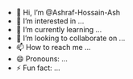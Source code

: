 - 👋 Hi, I’m @Ashraf-Hossain-Ash
- 👀 I’m interested in ...
- 🌱 I’m currently learning ...
- 💞️ I’m looking to collaborate on ...
- 📫 How to reach me ...
- 😄 Pronouns: ...
- ⚡ Fun fact: ...

<!---
Ashraf-Hossain-Ash/Ashraf-Hossain-Ash is a ✨ special ✨ repository because its `README.md` (this file) appears on your GitHub profile.
You can click the Preview link to take a look at your changes.
--->
